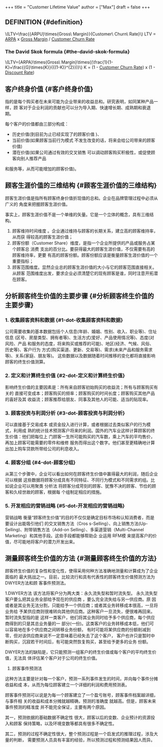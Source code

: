 +++
title = "Customer Lifetime Value"
author = ["Max"]
draft = false
+++

## DEFINITION {#definition}

\\(LTV=\frac{{ARPU}\times{Gross\ Margin}}{Customer\ Churn\ Rate}\\)
LTV = [ARPA](20210729003208-average_revenue_per_account.md) x [Gross Margin](20210729011241-gross_margin.md) / [Customer Churn Rate](churn-rate.md)


### The David Skok formula {#the-david-skok-formula}

\\(LTV={ARPA}\times{Gross\ Margin}\times{(\frac{1}{1-K}+\frac{{G}\times{K}}{{(1-K)}^{2}})}\\)
K = (1 - [Customer Churn Rate](churn-rate.md)) x (1 - [Discount Rate](20210311233019-discount_rate.md))


## 客户终身价值 {#客户终身价值}

指的是每个购买者在未来可能为企业带来的收益总和。研究表明，如同某种产品一样，顾
客对于企业利润的贡献也可以分为导入期、快速增长期、成熟期和衰退期。

每个客户的价值都由三部分构成：

-   历史价值(到目前为止已经实现了的顾客价值 )、
-   当前价值(如果顾客当前行为模式 不发生改变的话，将来会给公司带来的顾客价值)
-   潜在价值(如果公司通过有效的交叉销售 可以调动顾客购买积极性，或促使顾客向别人推荐产品

和服务等，从而可能增加的顾客价值)。


## 顾客生涯价值的三维结构 {#顾客生涯价值的三维结构}

顾客生涯价值是指所有顾客终身价值折现值的总和。企业在品牌管理过程中必须从广义的
角度来把握顾客生涯价值。

事实上，顾客生涯价值不是一个单维的矢量。它是一个立体的概念，具有三维结构。

1.  顾客维持时间维度 。企业通过维持与顾客的长期关系，建立高的顾客维持率，从而获
    得较高的顾客生涯价值；
2.  顾客份额（Customer Share）维度，是指一个企业所提供的产品或服务占某个顾客总
    消费 支出的百分比。要获得最大的顾客生涯价值，不仅需要有高的顾客维持率，更要
    有高的顾客份额。顾客份额应该是衡量顾客生涯价值的一个重要指标；
3.  顾客范围维度。显然企业总的顾客生涯价值的大小与它的顾客范围直接相关。从顾客
    范围维度出发，要求企业必须清楚它的现有顾客是谁，同时注意开拓潜在顾客。


## 分析顾客终生价值的主要步骤 {#分析顾客终生价值的主要步骤}


### 1. 收集顾客资料和数据 {#1-dot-收集顾客资料和数据}

公司需要收集的基本数据包括个人信息(年龄、婚姻、性别、收入、职业等)、住址信息
(区号、房屋类型、拥有者等)、生活方式(爱好、产品使用情况等)、态度(对风险、产品
和服务的态度，将来购买或推荐的可能)、地区(经济、气候、风俗、历史等)、客户行为
方式(购买渠道、更新、交易等)、需求(未来产品和服务需求等)、关系(家庭、朋友等)。
这些数据以及数据随着时间推移的变化都将直接影响顾客的终生价值测算。


### 2. 定义和计算终生价值 {#2-dot-定义和计算终生价值}

影响终生价值的主要因素是：所有来自顾客初始购买的收益流；所有与顾客购买有关的
直接可变成本；顾客购买的频率；顾客购买的时间长度；顾客购买其他产品的喜好及其
收益流；顾客推荐给朋友、同事及其他人的可能、适当的贴现率。


### 3. 顾客投资与利润分析 {#3-dot-顾客投资与利润分析}

可以直接基于交易成本 或资金投入进行计算，或者根据过去类似客户的行为模式，利用成
熟的统计技术预测客户将来的利润。国外的汽车业这样计算顾客的终生价值：他们把每位上
门顾客一生所可能购买的汽车数，乘上汽车的平均售价，再加上顾客可能需要的零件和维修
服务而得出这个数字。他们甚至更精确地计算出加上购车贷款所带给公司的利息收入。


### 4. 顾客分组 {#4-dot-顾客分组}

从第三个步骤中，企业可以看出如何在顾客终生价值中赢得最大的利润，随后企业可以根据
这些数据将顾客分成具有不同特征、不同行为模式和不同需求的组。比如说企业可以用聚类
分析法 将顾客分成苛刻的顾客、犹豫不决的顾客、节俭的顾客和久经世故的顾客，根据每
个组制定相应的措施。


### 5. 开发相应的营销战略 {#5-dot-开发相应的营销战略}

营销战略
衡量“顾客终生价值”的目的不仅仅是确定目标市场和认知消费者，而是要设计出能吸引他们
的交叉销售方法（Cros s-Selling）、向上销售方法(Up-Selling)、附带销售方法（Add-on
Selling）、多渠道营销（Multi-Channel Marketing）和其他手段。这些手段都能够帮助企
业运用 RFM模 来提高客户的价值，尽可能地将客户的潜力开发出来。


## 测量顾客终生价值的方法 {#测量顾客终生价值的方法}

顾客终生价值的复杂性和变化性，使得采用何种方法准确地测量和计算成为了企业面临的
最大挑战之一。目前，比较流行和具有代表性的顾客终生价值预测方法为DWYER方法和顾
客事件预测法。

1.DWYER方法
该方法将客户分为两大类：永久流失型和暂时流失型。
永久流失型客户要么把其业务全部给予现在的供应商 ，要么完全流失给与另一供应商。原
因或者是其业务无法分割，只能给予一个供应商；或者其业务转移成本很高，一旦将业务给
予某供应商则很难转向其他供应商。这种客户一旦流失，便很难再回来。暂时流失型指的是
这样一类客户，他们将其业务同时给予多个供应商，每个供应商得到的只是其总业务量的一
部分(一份)。这类客户的业务转移成本低，他们可以容易地在多个供应商之间转移业务份额，
有时可能将某供应商的份额削减到零，但对该供应商来说不一定意味着已经失去了这个客户，
客户也许只是暂时中断购买，沉寂若干时间后，有可能突然恢复购买，甚至给予更多的业务
份额。

DWYER方法的缺陷是，它只能预测一组客户的终生价值或每个客户的平均终生价值，无法具
体评估某个客户对于公司的终生价值。

1.  顾客事件预测法

这种方法主要是针对每一个客户，预测一系列事件发生的时间，并向每个事件分摊收益和成
本，从而为每位顾客建立一个详细的利润和费用预测表。

顾客事件预测可以说是为每一个顾客建立了一个盈亏账号，顾客事件档案越详细，与事件相
关的收益和成本分摊就越精确，预测的准确度 就越高。但是，顾客未来事件预测的精准度
并不能完全保证，主要有两个原因。

其一，预测依据的基础数据不确定性 很大，顾客以后的变数、企业预计的资源投入和顾客
保持策略，以及环境变数等都具有很多不确定性。

其二，预测的过程不确定性很大，整个预测过程是一个启发式的推理过程，涉及大量的判断，
需要预测人员具有丰富的经验，所以预测过程和预测结果因人而异。
